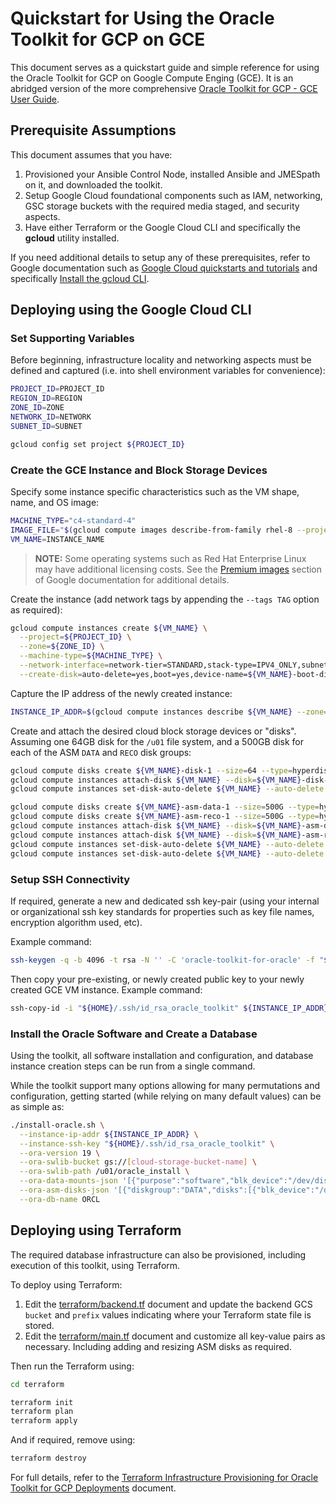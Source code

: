 # Quickstart for Using the Oracle Toolkit for GCP on GCE

This document serves as a quickstart guide and simple reference for using the Oracle Toolkit for GCP on Google Compute Enging (GCE). It is an abridged version of the more comprehensive [Oracle Toolkit for GCP - GCE User Guide](gce-user-guide.md).

## Prerequisite Assumptions

This document assumes that you have:

1. Provisioned your Ansible Control Node, installed Ansible and JMESpath on it, and downloaded the toolkit.
1. Setup Google Cloud foundational components such as IAM, networking, GSC storage buckets with the required media staged, and security aspects.
1. Have either Terraform or the Google Cloud CLI and specifically the **gcloud** utility installed.

If you need additional details to setup any of these prerequisites, refer to Google documentation such as [Google Cloud quickstarts and tutorials](https://cloud.google.com/docs/tutorials) and specifically [Install the gcloud CLI](https://cloud.google.com/sdk/docs/install).

## Deploying using the Google Cloud CLI

### Set Supporting Variables

Before beginning, infrastructure locality and networking aspects must be defined and captured (i.e. into shell environment variables for convenience):

```bash
PROJECT_ID=PROJECT_ID
REGION_ID=REGION
ZONE_ID=ZONE
NETWORK_ID=NETWORK
SUBNET_ID=SUBNET

gcloud config set project ${PROJECT_ID}
```

### Create the GCE Instance and Block Storage Devices

Specify some instance specific characteristics such as the VM shape, name, and OS image:

```bash
MACHINE_TYPE="c4-standard-4"
IMAGE_FILE="$(gcloud compute images describe-from-family rhel-8 --project=rhel-cloud --format json | jq -r '.selfLink')"
VM_NAME=INSTANCE_NAME
```

> **NOTE:** Some operating systems such as Red Hat Enterprise Linux may have additional licensing costs. See the [Premium images](https://cloud.google.com/compute/disks-image-pricing?hl=en#section-1) section of Google documentation for additional details.

Create the instance (add network tags by appending the `--tags TAG` option as required):

```bash
gcloud compute instances create ${VM_NAME} \
  --project=${PROJECT_ID} \
  --zone=${ZONE_ID} \
  --machine-type=${MACHINE_TYPE} \
  --network-interface=network-tier=STANDARD,stack-type=IPV4_ONLY,subnet=${SUBNET_ID} \
  --create-disk=auto-delete=yes,boot=yes,device-name=${VM_NAME}-boot-disk,image=${IMAGE_FILE},mode=rw,provisioned-iops=3300,provisioned-throughput=290,size=64G,type=hyperdisk-balanced
```

Capture the IP address of the newly created instance:

```bash
INSTANCE_IP_ADDR=$(gcloud compute instances describe ${VM_NAME} --zone=${ZONE_ID} --format="value(networkInterfaces[0].networkIP)")
```

Create and attach the desired cloud block storage devices or "disks". Assuming one 64GB disk for the `/u01` file system, and a 500GB disk for each of the ASM `DATA` and `RECO` disk groups:

```bash
gcloud compute disks create ${VM_NAME}-disk-1 --size=64 --type=hyperdisk-balanced --provisioned-iops=3300 --provisioned-throughput=290 --zone=${ZONE_ID}
gcloud compute instances attach-disk ${VM_NAME} --disk=${VM_NAME}-disk-1 --device-name=oracle-disk-1 --zone=${ZONE_ID}
gcloud compute instances set-disk-auto-delete ${VM_NAME} --auto-delete --disk=${VM_NAME}-disk-1 --zone=${ZONE_ID}

gcloud compute disks create ${VM_NAME}-asm-data-1 --size=500G --type=hyperdisk-balanced --provisioned-iops=3300 --provisioned-throughput=290 --zone=${ZONE_ID}
gcloud compute disks create ${VM_NAME}-asm-reco-1 --size=500G --type=hyperdisk-balanced --provisioned-iops=3300 --provisioned-throughput=290 --zone=${ZONE_ID}
gcloud compute instances attach-disk ${VM_NAME} --disk=${VM_NAME}-asm-data-1 --device-name=oracle-asm-data-1 --zone=${ZONE_ID}
gcloud compute instances attach-disk ${VM_NAME} --disk=${VM_NAME}-asm-reco-1 --device-name=oracle-asm-reco-1 --zone=${ZONE_ID}
gcloud compute instances set-disk-auto-delete ${VM_NAME} --auto-delete --disk=${VM_NAME}-asm-data-1 --zone=${ZONE_ID}
gcloud compute instances set-disk-auto-delete ${VM_NAME} --auto-delete --disk=${VM_NAME}-asm-reco-1 --zone=${ZONE_ID}
```

### Setup SSH Connectivity

If required, generate a new and dedicated ssh key-pair (using your internal or organizational ssh key standards for properties such as key file names, encryption algorithm used, etc).

Example command:

```bash
ssh-keygen -q -b 4096 -t rsa -N '' -C 'oracle-toolkit-for-oracle' -f "${HOME}/.ssh/id_rsa_oracle_toolkit" <<<y
```

Then copy your pre-existing, or newly created public key to your newly created GCE VM instance. Example command:

```bash
ssh-copy-id -i "${HOME}/.ssh/id_rsa_oracle_toolkit" ${INSTANCE_IP_ADDR}
```

### Install the Oracle Software and Create a Database

Using the toolkit, all software installation and configuration, and database instance creation steps can be run from a single command.

While the toolkit support many options allowing for many permutations and configuration, getting started (while relying on many default values) can be as simple as:

```bash
./install-oracle.sh \
  --instance-ip-addr ${INSTANCE_IP_ADDR} \
  --instance-ssh-key "${HOME}/.ssh/id_rsa_oracle_toolkit" \
  --ora-version 19 \
  --ora-swlib-bucket gs://[cloud-storage-bucket-name] \
  --ora-swlib-path /u01/oracle_install \
  --ora-data-mounts-json '[{"purpose":"software","blk_device":"/dev/disk/by-id/google-oracle-disk-1","name":"u01","fstype":"xfs","mount_point":"/u01","mount_opts":"nofail"}]' \
  --ora-asm-disks-json '[{"diskgroup":"DATA","disks":[{"blk_device":"/dev/disk/by-id/google-oracle-asm-data-1","name":"DATA1"}]},{"diskgroup":"RECO","disks":[{"blk_device":"/dev/disk/by-id/google-oracle-asm-reco-1","name":"RECO1"}]}]' \
  --ora-db-name ORCL
```

## Deploying using Terraform

The required database infrastructure can also be provisioned, including execution of this toolkit, using Terraform.

To deploy using Terraform:

1. Edit the [terraform/backend.tf](../terraform/backend.tf) document and update the backend GCS `bucket` and `prefix` values indicating where your Terraform state file is stored.
2. Edit the [terraform/main.tf](../terraform/main.tf) document and customize all key-value pairs as necessary. Including adding and resizing ASM disks as required.

Then run the Terraform using:

```bash
cd terraform

terraform init
terraform plan
terraform apply
```

And if required, remove using:

```bash
terraform destroy
```

For full details, refer to the [Terraform Infrastructure Provisioning for Oracle Toolkit for GCP Deployments](../terraform/README.md) document.
